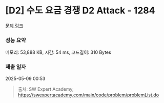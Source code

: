 # [D2] 수도 요금 경쟁 D2 Attack - 1284 

[문제 링크](https://swexpertacademy.com/main/code/problem/problemDetail.do?contestProbId=AV189xUaI8UCFAZN) 

### 성능 요약

메모리: 53,888 KB, 시간: 54 ms, 코드길이: 310 Bytes

### 제출 일자

2025-05-09 00:53



> 출처: SW Expert Academy, https://swexpertacademy.com/main/code/problem/problemList.do